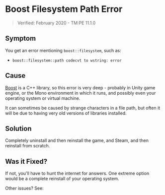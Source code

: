 # Boost Filesystem Path Error

> Verified: February 2020 - TM:PE 11.1.0

## Symptom

You get an error mentioning `boost::filesystem`, such as:

* `boost::filesystem::path codecvt to wstring: error`

## Cause

[Boost](https://www.boost.org/) is a C++ library, so this error is very deep - probably in Unity game engine, or the
Mono environment in which it runs, and possibly even your operating system or virtual machine.

It can sometimes be caused by strange characters in a file path, but often it will be due to having very old versions of
libraries installed.

## Solution

Completely uninstall and then reinstall the game, and Steam, and then reinstall from scratch.

## Was it Fixed?

If not, you'll have to hunt the internet for answers. One extreme option would be a complete reinstall of your operating
system.

Other issues? See: [](Troubleshooting.md)